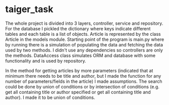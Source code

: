 # taiger_task

The whole project is divided into 3 layers, controller, service and repository. For the database I pickled the dictionary where keys indicate different tables and each table is a list of objects. Article is represented by the class Article in the models module. Starting point of the program is main.py where by running there is a simulation of populating the data and fetching the data used by two methods. I didn't use any dependencies so controllers are only the methods. DataAccess class simulates ORM and database with some functionality and is used by repository.

In the method for getting articles by more parameters (indicated that at minimum there needs to be title and author, but I made the function for any number of parameters/fields in the article) I made assumptions. The search could be done by union of conditions or by intersection of conditions (e.g. get all containing title or author specified or get all containing title and author). I made it to be union of conditions.
